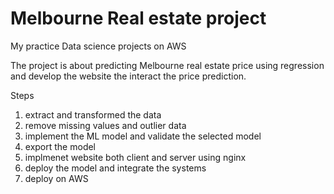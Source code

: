 # Melbourne Real estate project
 My practice Data science projects on AWS

The project is about predicting Melbourne real estate price using regression and develop the website the interact the price prediction.

Steps
1. extract and transformed the data 
2. remove missing values and outlier data
3. implement the ML model and validate the selected model
4. export the model 
5. implmenet website both client and server using nginx 
6. deploy the model and integrate the systems
7. deploy on AWS 
